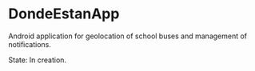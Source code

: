 # DondeEstanApp
Android application for geolocation of school buses and management of notifications.

State: In creation.
